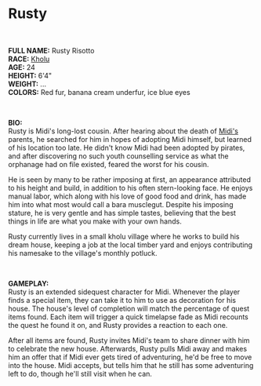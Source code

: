 # Rusty

&nbsp;

**FULL NAME:** Rusty Risotto  
**RACE:** [Kholu](kholu.md)  
**AGE:** 24  
**HEIGHT:** 6'4"  
**WEIGHT:** ...  
**COLORS:** Red fur, banana cream underfur, ice blue eyes

&nbsp;

**BIO:**  
Rusty is Midi's long-lost cousin. After hearing about the death of [Midi's](midi.md) parents, he searched for him in hopes of adopting Midi himself, but learned of his location too late. He didn't know Midi had been adopted by pirates, and after discovering no such youth counselling service as what the orphanage had on file existed, feared the worst for his cousin.

He is seen by many to be rather imposing at first, an appearance attributed to his height and build, in addition to his often stern-looking face. He enjoys manual labor, which along with his love of good food and drink, has made him into what most would call a bara musclegut. Despite his imposing stature, he is very gentle and has simple tastes, believing that the best things in life are what you make with your own hands.

Rusty currently lives in a small kholu village where he works to build his dream house, keeping a job at the local timber yard and enjoys contributing his namesake to the village's monthly potluck.

&nbsp;

**GAMEPLAY:**  
Rusty is an extended sidequest character for Midi. Whenever the player finds a special item, they can take it to him to use as decoration for his house. The house's level of completion will match the percentage of quest items found. Each item will trigger a quick timelapse fade as Midi recounts the quest he found it on, and Rusty provides a reaction to each one.

After all items are found, Rusty invites Midi's team to share dinner with him to celebrate the new house. Afterwards, Rusty pulls Midi away and makes him an offer that if Midi ever gets tired of adventuring, he'd be free to move into the house. Midi accepts, but tells him that he still has some adventuring left to do, though he'll still visit when he can.
